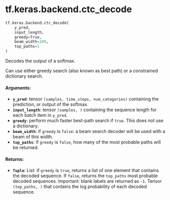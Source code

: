 <div itemscope itemtype="http://developers.google.com/ReferenceObject">
<meta itemprop="name" content="tf.keras.backend.ctc_decode" />
<meta itemprop="path" content="Stable" />
</div>

# tf.keras.backend.ctc_decode

``` python
tf.keras.backend.ctc_decode(
    y_pred,
    input_length,
    greedy=True,
    beam_width=100,
    top_paths=1
)
```

Decodes the output of a softmax.

Can use either greedy search (also known as best path)
or a constrained dictionary search.

#### Arguments:

* <b>`y_pred`</b>: tensor `(samples, time_steps, num_categories)`
        containing the prediction, or output of the softmax.
* <b>`input_length`</b>: tensor `(samples, )` containing the sequence length for
        each batch item in `y_pred`.
* <b>`greedy`</b>: perform much faster best-path search if `true`.
        This does not use a dictionary.
* <b>`beam_width`</b>: if `greedy` is `false`: a beam search decoder will be used
        with a beam of this width.
* <b>`top_paths`</b>: if `greedy` is `false`,
        how many of the most probable paths will be returned.


#### Returns:

* <b>`Tuple`</b>:         List: if `greedy` is `true`, returns a list of one element that
            contains the decoded sequence.
            If `false`, returns the `top_paths` most probable
            decoded sequences.
            Important: blank labels are returned as `-1`.
        Tensor `(top_paths, )` that contains
            the log probability of each decoded sequence.